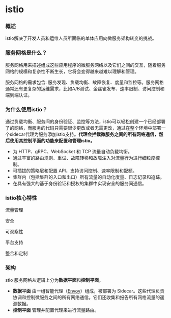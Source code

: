 # istio
### 概述

istio解决了开发人员和运维人员所面临的单体应用向微服务架构转变的挑战。

### 服务网格是什么？

服务网格用来描述组成这些应用程序的微服务网络以及它们之间的交互，随着服务网格的规模和复杂性不断生长，它将会变得越来越难以理解和管理。

服务网格的需求包含: 服务发现、负载均衡、故障恢复、度量和监控等。服务网格通常还有更复杂的运维需求，比如A/B测试、金丝雀发布、速率限制、访问控制和端到端认证。

### 为什么使用istio？

通过负载均衡、服务间的身份验证、监控等方法，istio可以轻松创建一个已经部署了的网络，而服务的代码只需要很少更改或者无需更改，通过在整个环境中部署一个sidecar代理为服务添加istio支持。**代理会拦截微服务之间的所有网络通信，然后使用其控制平面的功能来配置和管理istio。**

- 为 HTTP、gRPC、WebSocket 和 TCP 流量自动负载均衡。
- 通过丰富的路由规则、重试、故障转移和故障注入对流量行为进行细粒度控制。
- 可插拔的策略层和配置 API，支持访问控制、速率限制和配额。
- 集群内（包括集群的入口和出口）所有流量的自动化度量、日志记录和追踪。
- 在具有强大的基于身份验证和授权的集群中实现安全的服务间通信。

### istio核心特性

流量管理

安全

可观察性

平台支持

整合和定制

### 架构

stio 服务网格从逻辑上分为**数据平面**和**控制平面**。

- **数据平面** 由一组智能代理（[Envoy](https://www.envoyproxy.io/)）组成，被部署为 Sidecar。这些代理负责协调和控制微服务之间的所有网络通信。它们还收集和报告所有网格流量的遥测数据。
- **控制平面** 管理并配置代理来进行流量路由。